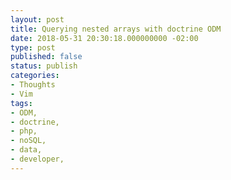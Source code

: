```yaml
---
layout: post
title: Querying nested arrays with doctrine ODM
date: 2018-05-31 20:30:18.000000000 -02:00
type: post
published: false
status: publish
categories:
- Thoughts
- Vim
tags:
- ODM,
- doctrine,
- php,
- noSQL,
- data,
- developer,
---
```



